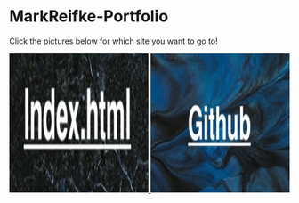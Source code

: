 # MarkReifke-Portfolio

<p> Click the pictures below for which site you want to go to! </p>

<a href="https://markreifke.github.io/MarkReifke-Portfolio/index.html"><img src="assets/img/indexhtml.jpg" alt="Code-Refractor"
          width="250" height="250"> </a>
<a href="https://github.com/MarkReifke/MarkReifke-Portfolio"><img src="assets/img/github.jpg" alt="Code-Refractor"
          width="250" height="250"> </a>
